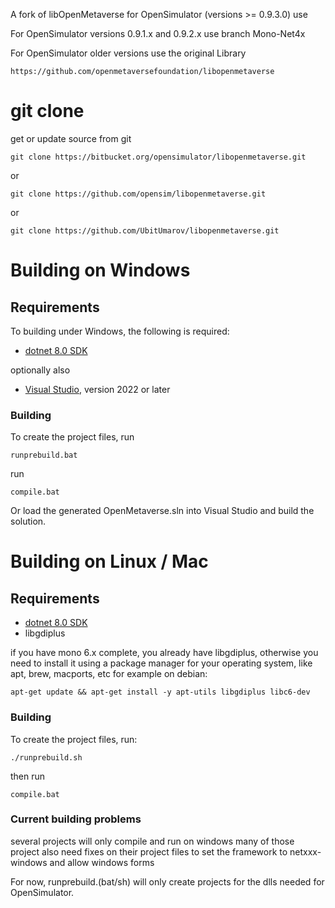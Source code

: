 A fork of libOpenMetaverse for OpenSimulator (versions >= 0.9.3.0) use

For OpenSimulator versions 0.9.1.x and 0.9.2.x use branch Mono-Net4x

For OpenSimulator older versions use the original Library

 `https://github.com/openmetaversefoundation/libopenmetaverse`
 

# git clone

get or update source from git

 `git clone https://bitbucket.org/opensimulator/libopenmetaverse.git`
 
or

 `git clone https://github.com/opensim/libopenmetaverse.git`
 
or

 `git clone https://github.com/UbitUmarov/libopenmetaverse.git`


# Building on Windows

## Requirements
  To building under Windows, the following is required:

  * [dotnet 8.0 SDK](https://dotnet.microsoft.com/en-us/download/dotnet/8.0)

optionally also

  * [Visual Studio](https://visualstudio.microsoft.com/vs/features/net-development/), version 2022 or later
  

### Building
 To create the project files, run   

  `runprebuild.bat`

run

  `compile.bat`

Or load the generated OpenMetaverse.sln into Visual Studio and build the solution.



# Building on Linux / Mac

## Requirements

 * [dotnet 8.0 SDK](https://dotnet.microsoft.com/en-us/download/dotnet/8.0)
 * libgdiplus 
 
 if you have mono 6.x complete, you already have libgdiplus, otherwise you need to install it
 using a package manager for your operating system, like apt, brew, macports, etc
 for example on debian:
 
 `apt-get update && apt-get install -y apt-utils libgdiplus libc6-dev`

### Building
  To create the project files, run:

  `./runprebuild.sh`

  then run

 `compile.bat`
 
 
### Current building problems
several projects will only compile and run on windows
many of those project also need fixes on their project files to set the framework to netxxx-windows and allow windows forms

For now, runprebuild.(bat/sh) will only create projects for the dlls needed for OpenSimulator.
